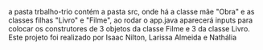 a pasta trbalho-trio contém a pasta src, onde há a classe mãe "Obra" e as classes filhas "Livro" e "Filme", ao rodar o app.java aparecerá inputs para colocar os construtores de 3 objetos da classe Filme e 3 da classe Livro.
Este projeto foi realizado por Isaac Nilton, Larissa Almeida e Nathália
